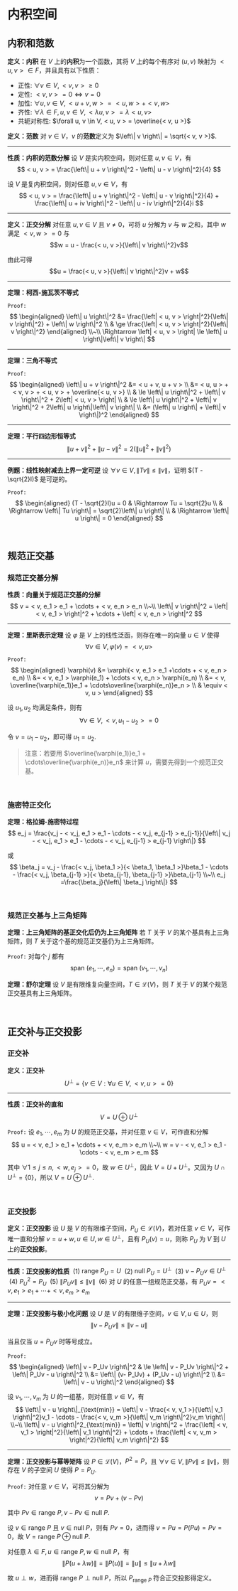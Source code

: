 
# 内积空间
## 内积和范数
**定义：内积**
在 $V$ 上的**内积**为一个函数，其将 $V$ 上的每个有序对 $(u, v)$ 映射为 $< u, v > \in F$，并且具有以下性质：
- 正性: $\forall v \in V, < v, v > \ge 0$
- 定性: $< v, v > = 0 \iff v = 0$
- 加性: $\forall u, v \in V, < u + v, w > = < u, w > + < v, w >$
- 齐性: $\forall \lambda \in F, u, v \in V, < \lambda u, v > = \lambda< u, v >$
- 共轭对称性: $\forall u, v \in V, < u, v > = \overline{< v, u >}$

**定义：范数**
对 $v\in V$，$v$ 的**范数**定义为 $\left\| v \right\| = \sqrt{< v, v >}$.


---

**性质：内积的范数分解**
设 $V$ 是实内积空间，则对任意 $u, v \in V$，有
$$
< u, v > = \frac{\left\| u + v \right\|^2 - \left\| u - v \right\|^2}{4}
$$

设 $V$ 是复内积空间，则对任意 $u, v \in V$，有
$$
< u, v > = \frac{\left\| u + v \right\|^2 - \left\| u - v \right\|^2}{4} + \frac{\left\| u + iv \right\|^2 - \left\| u - iv \right\|^2}{4}i
$$

---

**定义：正交分解**
对任意 $u, v \in V$ 且 $v \neq 0$，可将 $u$ 分解为 $v$ 与 $w$ 之和，其中 $w$ 满足 $< v, w > = 0$ 与
$$w = u - \frac{< u, v >}{\left\| v \right\|^2}v$$

由此可得 
$$u = \frac{< u, v >}{\left\| v \right\|^2}v + w$$

---

**定理：柯西-施瓦茨不等式**

$\texttt{Proof:}$
$$
\begin{aligned}
  \left\| u \right\|^2 &= \frac{\left| < u, v > \right|^2}{\left\| v \right\|^2} + \left\| w \right\|^2 \\
  & \ge \frac{\left| < u, v > \right|^2}{\left\| v \right\|^2}
\end{aligned}
\\~\\
\Rightarrow \left| < u, v > \right| \le \left\| u \right\|\left\| v \right\|
$$

---

**定理：三角不等式**

$\texttt{Proof:}$
$$
\begin{aligned}
  \left\| u + v \right\|^2 &= < u + v, u + v > \\
  &= < u, u > + < v, v > + < u, v > + \overline{< u, v >} \\
  & \le \left\| u \right\|^2 + \left\| v \right\|^2 + 2\left| < u, v > \right| \\
  & \le \left\| u \right\|^2 + \left\| v \right\|^2 + 2\left\| u \right\|\left\| v \right\| \\
  &= (\left\| u \right\| + \left\| v \right\|)^2
\end{aligned}
$$

---

**定理：平行四边形恒等式**
$$
\left\| u + v \right\|^2 + \left\| u - v \right\|^2 = 2(\left\| u \right\|^2 + \left\| v \right\|^2)
$$

---

**例题：线性映射减去上界一定可逆**
设 $\forall v\in V, \left\| Tv \right\| \le \left\| v \right\|$，证明 $(T - \sqrt{2}I)$ 是可逆的。

$\texttt{Proof:}$
$$
\begin{aligned}
  (T - \sqrt{2}I)u = 0 & \Rightarrow Tu = \sqrt{2}u \\
  & \Rightarrow \left\| Tu \right\| = \sqrt{2}\left\| u \right\| \\
  & \Rightarrow \left\| u \right\| = 0
\end{aligned}
$$









<br>

## 规范正交基
### 规范正交基分解
**性质：向量关于规范正交基的分解**
$$
v = < v, e_1 > e_1 + \cdots + < v, e_n > e_n \\~\\
\left\| v \right\|^2 = \left| < v, e_1 > \right|^2 + \cdots + \left| < v, e_n > \right|^2
$$

---

**定理：里斯表示定理**
设 $\varphi$ 是 $V$ 上的线性泛函，则存在唯一的向量 $u\in V$ 使得 
$$\forall v\in V, \varphi(v) = < v, u >$$

$\texttt{Proof:}$
$$
\begin{aligned}
  \varphi(v) &= \varphi(< v, e_1 > e_1 +\cdots + < v, e_n > e_n) \\
  &= < v, e_1 > \varphi(e_1) + \cdots < v, e_n > \varphi(e_n) \\
  &= < v, \overline{\varphi(e_1)}e_1 + \cdots\overline{\varphi(e_n)}e_n > \\
  & \equiv < v, u >
\end{aligned}
$$

设 $u_1, u_2$ 均满足条件，则有
$$\forall v\in V, < v, u_1 - u_2 > = 0$$

令 $v = u_1 - u_2$，即可得 $u_1 = u_2$.

> 注意：若要用 $\overline{\varphi(e_1)}e_1 + \cdots\overline{\varphi(e_n)}e_n$ 来计算 $u$，需要先得到一个规范正交基。

<br>

### 施密特正交化
**定理：格拉姆-施密特过程**
$$
e_j = \frac{v_j - < v_j, e_1 > e_1 - \cdots - < v_j, e_{j-1} > e_{j-1}}{\left\| v_j - < v_j, e_1 > e_1 - \cdots - < v_j, e_{j-1} > e_{j-1} \right\|}
$$

或
$$
\beta_j = v_j - \frac{< v_j, \beta_1 >}{< \beta_1, \beta_1 >}\beta_1 - \cdots - \frac{< v_j, \beta_{j-1} >}{< \beta_{j-1}, \beta_{j-1} >}\beta_{j-1} \\~\\
e_j =\frac{\beta_j}{\left\| \beta_j \right\|}
$$

<br>

### 规范正交基与上三角矩阵
**定理：上三角矩阵的基正交化后仍为上三角矩阵**
若 $T$ 关于 $V$ 的某个基具有上三角矩阵，则 $T$ 关于这个基的规范正交基仍为上三角矩阵。

$\texttt{Proof:}$
对每个 $j$ 都有
$$\text{span }(e_1, \cdots, e_n) = \text{span }(v_1, \cdots, v_n)$$

**定理：舒尔定理**
设 $V$ 是有限维复向量空间，$T\in \mathcal{L}(V)$，则 $T$ 关于 $V$ 的某个规范正交基具有上三角矩阵。









<br>

## 正交补与正交投影
### 正交补
**定义：正交补**
$$U^{\perp} = \{ v\in V : \forall u\in V, < v, u > = 0 \}$$

---

**性质：正交补的直和**
$$V = U \oplus U^{\perp}$$

$\texttt{Proof:}$
设 $e_1, \cdots, e_m$ 为 $U$ 的规范正交基，并对任意 $v \in V$，可作直和分解
$$
u = < v, e_1 > e_1 + \cdots + < v, e_m > e_m \\~\\
w = v - < v, e_1 > e_1 - \cdots - < v, e_m > e_m
$$

其中 $\forall 1 \le j \le n, < w, e_j > = 0$，故 $w\in U^{\perp}$，因此 $V = U + U^{\perp}$。又因为 $U \cap U^{\perp} = \{ 0 \}$，所以 $V = U \oplus U^{\perp}$.

<br>

### 正交投影
**定义：正交投影**
设 $U$ 是 $V$ 的有限维子空间，$P_U \in \mathcal{L}(V)$，若对任意 $v\in V$，可作唯一直和分解 $v = u + w, u\in U, w\in U^{\perp}$，且有 $P_U(v) = u$，则称 $P_U$ 为 $V$ 到 $U$ 上的**正交投影**。

---

**性质：正交投影的性质**
$\pod{1}$ $\text{range }P_U = U$
$\pod{2}$ $\text{null }P_U = U^{\perp}$
$\pod{3}$ $v - P_Uv \in U^{\perp}$
$\pod{4}$ $P_U^2 = P_U$
$\pod{5}$ $\left\| P_Uv \right\| \le \left\| v \right\|$
$\pod{6}$ 对 $U$ 的任意一组规范正交基，有 $P_Uv = < v, e_1 > e_1 + \cdots + < v, e_m > e_m$

---

**定理：正交投影与极小化问题**
设 $U$ 是 $V$ 的有限维子空间，$v\in V, u\in U$，则
$$\left\| v - P_Uv \right\| \le \left\| v - u \right\|$$

当且仅当 $u = P_Uv$ 时等号成立。

$\texttt{Proof:}$
$$
\begin{aligned}
  \left\| v - P_Uv \right\|^2 & \le \left\| v - P_Uv \right\|^2 + \left\| P_Uv - u \right\|^2 \\
  &= \left\| (v- P_Uv) + (P_Uv - u) \right\|^2 \\
  &= \left\| v - u \right\|^2
\end{aligned}
$$

设 $v_1, \cdots, v_m$ 为 $U$ 的一组基，则对任意 $v\in V$，有
$$
\left\| v - u \right\|_{\text{min}} = \left\| v - \frac{< v, v_1 >}{\left\| v_1 \right\|^2}v_1 - \cdots - \frac{< v, v_m >}{\left\| v_m \right\|^2}v_m \right\|
\\~\\
\left\| v - u \right\|^2_{\text{min}} = \left\| v \right\|^2 + \frac{\left| < v, v_1 > \right|^2}{\left\| v_1 \right\|^2} + \cdots + \frac{\left| < v, v_m > \right|^2}{\left\| v_m \right\|^2}
$$

---

**定理：正交投影与幂等矩阵**
设 $P\in \mathcal{L}(V)$，$P^2 = P$，且 $\forall v\in V, \left\| Pv \right\| \le \left\| v \right\|$，则存在 $V$ 的子空间 $U$ 使得 $P = P_U$.

$\texttt{Proof:}$
对任意 $v\in V$，可将其分解为
$$v = Pv + (v - Pv)$$

其中 $Pv \in \text{range }P, v - Pv \in \text{null }P$.

设 $v \in \text{range }P$ 且 $v \in \text{null }P$，则有 $Pv = 0$，进而得 $v = Pu = P(Pu) = Pv = 0$，故 $V = \text{range }P \oplus \text{null }P$.

对任意 $\lambda \in F, u \in \text{range }P, w \in \text{null }P$，有
$$
\left\| P(u + \lambda w) \right\| = \left\| P(u) \right\| = \left\| u \right\| \le \left\| u + \lambda w \right\|
$$

故 $u \perp w$，进而得 $\text{range }P \perp \text{null }P$，所以 $P_{\text{range }P}$ 符合正交投影得定义。


